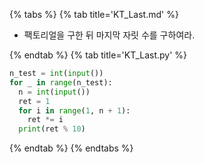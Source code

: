 {% tabs %}
{% tab title='KT_Last.md' %}

* 팩토리얼을 구한 뒤 마지막 자릿 수를 구하여라.

{% endtab %}
{% tab title='KT_Last.py' %}

```py
n_test = int(input())
for _ in range(n_test):
  n = int(input())
  ret = 1
  for i in range(1, n + 1):
    ret *= i
  print(ret % 10)
```

{% endtab %}
{% endtabs %}